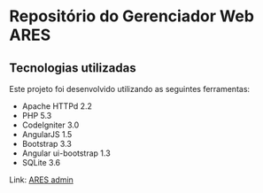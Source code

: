# Repositório do Gerenciador Web ARES 

## Tecnologias utilizadas
Este projeto foi desenvolvido utilizando as seguintes ferramentas:

* Apache HTTPd 2.2
* PHP 5.3
* CodeIgniter 3.0
* AngularJS 1.5
* Bootstrap 3.3
* Angular ui-bootstrap 1.3
* SQLite 3.6

Link: [ARES admin](http://ares.sefa.pa.gov.br/app/admin)


